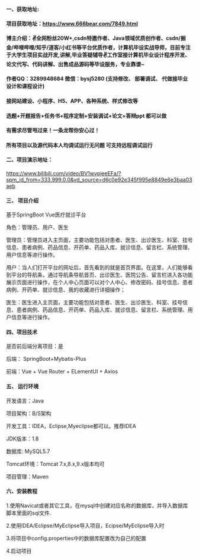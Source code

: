 #### 一、获取地址:

#### 项目获取地址：https://www.666bear.com/7849.html

**博主介绍：✌全网粉丝20W+,csdn特邀作者、Java领域优质创作者、csdn/掘金/哔哩哔哩/知乎/道客/小红书等平台优质作者，计算机毕设实战导师，目前专注于大学生项目实战开发,讲解,毕业答疑辅导✌工作室接计算机毕业设计程序开发、论文代写、代码讲解、出售成品源码等毕设服务，专业靠谱~**

#### 作者QQ：3289948684 微信：bysj5280 (支持修改、 部署调试、 代做接毕业设计和课程设计)

#### 接网站建设、小程序、H5、APP、各种系统、样式修改等

#### 选题+开题报告+任务书+程序定制+安装调试+论文+答辩ppt 都可以做

#### 有需求尽管甩过来！一条龙帮你安心过！

#### 所有项目以及源代码本人均调试运行无问题 可支持远程调试运行


#### 二、项目演示地址：

https://www.bilibili.com/video/BV1wvpjeeEFa/?spm_id_from=333.999.0.0&vd_source=d6c0e92e345f995e8849e6e3baa03aeb


#### 三、 项目介绍

基于SpringBoot Vue医疗就诊平台

角色：管理员、用户、医生

管理员：管理员进入主页面，主要功能包括对患者、医生、出诊医生、科室、挂号信息、患者病例、药品信息、开药单、药品入库、就诊信息、留言栏、系统管理、用户信息等进行操作。

用户：当人们打开平台的网址后，首先看到的就是首页界面。在这里，人们能够看到平台的导航条，通过导航条导航首页、出诊医生、医院公告、留言栏进入各功能展示页面进行操作，在个人中心页面可以对个人中心、修改密码、挂号信息、患者病例、开药单、就诊信息、我的收藏进行详细操作；

医生：医生进入主页面，主要功能包括对患者、医生、出诊医生、科室、挂号信息、患者病例、药品信息、开药单、药品入库、就诊信息、留言栏、系统管理、用户信息等进行操作。

#### 四、项目技术

是否前后端分离项目：是

后端： SpringBoot+Mybatis-Plus

前端：Vue + Vue Router + ELementUI + Axios

#### 五、 运行环境

开发语言：Java

项目架构：B/S架构

开发工具：IDEA，Eclipse,Myeclipse都可以。推荐IDEA

JDK版本：1.8

数据库: MySQL5.7

Tomcat环境：Tomcat 7.x,8.x,9.x版本均可

项目管理：Maven



#### 六、安装教程

1.使用Navicat或者其它工具，在mysql中创建对应名称的数据库，并导入数据库脚本里面的sql文件.

2.使用IDEA/Eclipse/MyEclipse导入项目，Ecipse/MyEclipse导入时

3.将项目中config.properties中的数据库配置改为自己的配置

4.启动项目
